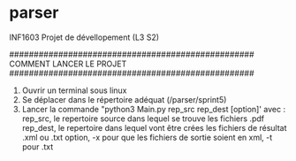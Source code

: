 # parser
INF1603 Projet de dévellopement (L3 S2) 

##################################################
COMMENT LANCER LE PROJET
##################################################
1) Ouvrir un terminal sous linux 
2) Se déplacer dans le répertoire adéquat (/parser/sprint5)
3) Lancer la commande "python3 Main.py rep_src rep_dest [option]'
                       avec :  rep_src, le repertoire source dans lequel se trouve les fichiers .pdf
                               rep_dest, le repertoire dans lequel vont être crées les fichiers de résultat .xml ou .txt
                               option, -x pour que les fichiers de sortie soient en xml, -t pour .txt
